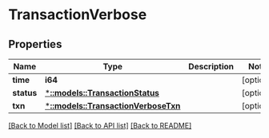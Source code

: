 # TransactionVerbose

## Properties

Name | Type | Description | Notes
------------ | ------------- | ------------- | -------------
**time** | **i64** |  | [optional] 
**status** | [***::models::TransactionStatus**](transaction_status.md) |  | [optional] 
**txn** | [***::models::TransactionVerboseTxn**](transactionVerbose_txn.md) |  | [optional] 

[[Back to Model list]](../README.md#documentation-for-models) [[Back to API list]](../README.md#documentation-for-api-endpoints) [[Back to README]](../README.md)


